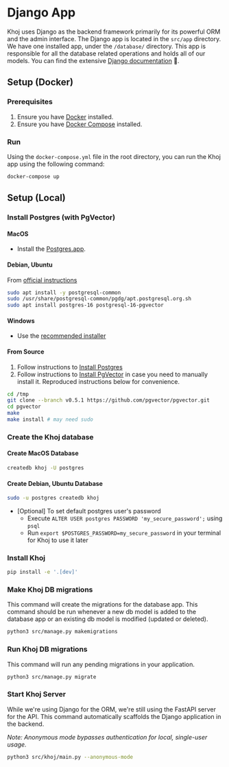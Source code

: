 # Django App

Khoj uses Django as the backend framework primarily for its powerful ORM and the admin interface. The Django app is located in the `src/app` directory. We have one installed app, under the `/database/` directory. This app is responsible for all the database related operations and holds all of our models. You can find the extensive [Django documentation](https://docs.djangoproject.com/en/4.2/) 🌈.

## Setup (Docker)

### Prerequisites

1. Ensure you have [Docker](https://docs.docker.com/get-docker/) installed.
2. Ensure you have [Docker Compose](https://docs.docker.com/compose/install/) installed.

### Run

Using the `docker-compose.yml` file in the root directory, you can run the Khoj app using the following command:

```bash
docker-compose up
```

## Setup (Local)

### Install Postgres (with PgVector)

#### MacOS

- Install the [Postgres.app](https://postgresapp.com/).

#### Debian, Ubuntu

From [official instructions](https://wiki.postgresql.org/wiki/Apt)

```bash
sudo apt install -y postgresql-common
sudo /usr/share/postgresql-common/pgdg/apt.postgresql.org.sh
sudo apt install postgres-16 postgresql-16-pgvector
```

#### Windows

- Use the [recommended installer](https://www.postgresql.org/download/windows/)

#### From Source

1. Follow instructions to [Install Postgres](https://www.postgresql.org/download/)
2. Follow instructions to [Install PgVector](https://github.com/pgvector/pgvector#installation) in case you need to manually install it. Reproduced instructions below for convenience.

```bash
cd /tmp
git clone --branch v0.5.1 https://github.com/pgvector/pgvector.git
cd pgvector
make
make install # may need sudo
```

### Create the Khoj database

#### Create MacOS Database

```bash
createdb khoj -U postgres
```

#### Create Debian, Ubuntu Database

```bash
sudo -u postgres createdb khoj
```

- [Optional] To set default postgres user's password
  - Execute `ALTER USER postgres PASSWORD 'my_secure_password';` using `psql`
  - Run `export $POSTGRES_PASSWORD=my_secure_password` in your terminal for Khoj to use it later

### Install Khoj

```bash
pip install -e '.[dev]'
```

### Make Khoj DB migrations

This command will create the migrations for the database app. This command should be run whenever a new db model is added to the database app or an existing db model is modified (updated or deleted).

```bash
python3 src/manage.py makemigrations
```

### Run Khoj DB migrations

This command will run any pending migrations in your application.

```bash
python3 src/manage.py migrate
```

### Start Khoj Server

While we're using Django for the ORM, we're still using the FastAPI server for the API. This command automatically scaffolds the Django application in the backend.

*Note: Anonymous mode bypasses authentication for local, single-user usage.*

```bash
python3 src/khoj/main.py --anonymous-mode
```
